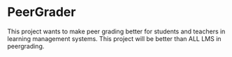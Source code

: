 # PeerGrader
This project wants to make peer grading better for students and teachers in learning management systems. This project will be better than ALL LMS in peergrading.

